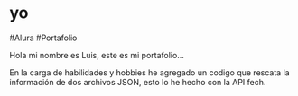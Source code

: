 # yo
#Alura
#Portafolio

Hola mi nombre es Luis, este es mi portafolio...

En la carga de habilidades y hobbies  he agregado  un codigo que rescata la información de dos archivos JSON, esto lo he hecho con la API fech.
